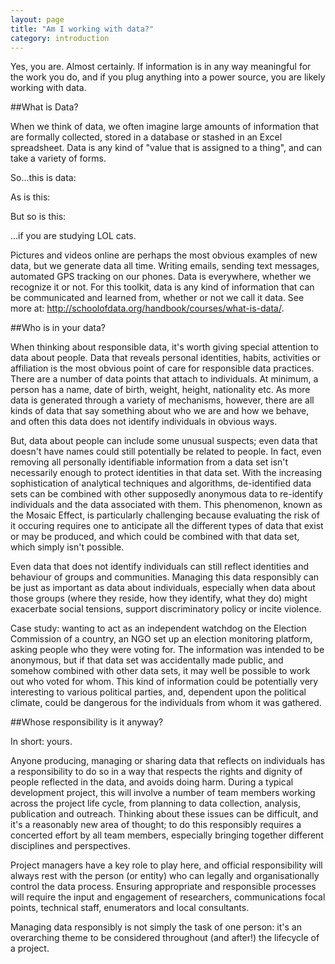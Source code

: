 ```yaml
---
layout: page
title: "Am I working with data?"
category: introduction
---
```


Yes, you are. Almost certainly. If information is in any way meaningful for the work you do, and if you plug anything into a power source, you are likely working with data.

##What is Data?

When we think of data, we often imagine large amounts of information that are formally collected, stored in a database or stashed in an Excel spreadsheet. Data is any kind of "value that is assigned to a thing", and can take a variety of forms.

So...this is data:



As is this:



But so is this:



...if you are studying LOL cats.  

Pictures and videos online are perhaps the most obvious examples of new data, but we generate data all time. Writing emails, sending text messages, automated GPS tracking on our phones. Data is everywhere, whether we recognize it or not. For this toolkit, data is any kind of information that can be communicated and learned from, whether or not we call it data. See more at: http://schoolofdata.org/handbook/courses/what-is-data/.

##Who is in your data?

When thinking about responsible data, it's worth giving special attention to data about people. Data that reveals personal identities, habits, activities or affiliation is the most obvious point of care for responsible data practices. There are a number of data points that attach to individuals. At minimum, a person has a name, date of birth, weight, height, nationality etc. As more data is generated through a variety of mechanisms, however, there are all kinds of data that say something about who we are and how we behave, and often this data does not identify individuals in obvious ways.

But, data about people can include some unusual suspects; even data that doesn't have names could still potentially be related to people. In fact, even removing all personally identifiable information from a data set isn't necessarily enough to protect identities in that data set. With the increasing sophistication of analytical techniques and algorithms, de-identified data sets can be combined with other supposedly anonymous data to re-identify individuals and the data associated with them. This phenomenon, known as the Mosaic Effect, is particularly challenging because evaluating the risk of it occuring requires one to anticipate all the different types of data that exist or may be produced, and which could be combined with that data set, which simply isn't possible.

Even data that does not identify individuals can still reflect identities and behaviour of groups and communities. Managing this data responsibly can be just as important as data about individuals, especially when data about those groups (where they reside, how they identify, what they do) might exacerbate social tensions, support discriminatory policy or incite violence.

Case study: wanting to act as an independent watchdog on the Election Commission of a country, an NGO set up an election monitoring platform, asking people who they were voting for. The information was intended to be anonymous, but if that data set was accidentally made public, and somehow combined with other data sets, it may well be possible to work out who voted for whom. This kind of information could be potentially very interesting to various political parties, and, dependent upon the political climate, could be dangerous for the individuals from whom it was gathered.

##Whose responsibility is it anyway?

In short: yours.

Anyone producing, managing or sharing data that reflects on individuals has a responsibility to do so in a way that respects the rights and dignity of people reflected in the data, and avoids doing harm. During a typical development project, this will involve a number of team members working across the project life cycle, from planning to data collection, analysis, publication and outreach. Thinking about these issues can be difficult, and it's a reasonably new area of thought; to do this responsibly requires a concerted effort by all team members, especially bringing together different disciplines and perspectives.

Project managers have a key role to play here, and official responsibility will always rest with the person (or entity) who can legally and organisationally control the data process. Ensuring appropriate and responsible processes will require the input and engagement of researchers, communications focal points, technical staff, enumerators and local consultants.

Managing data responsibly is not simply the task of one person: it's an overarching theme to be considered throughout (and after!) the lifecycle of a project.
